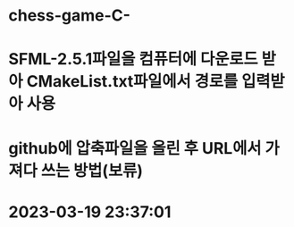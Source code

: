 # chess-game-C-
# SFML-2.5.1파일을 컴퓨터에 다운로드 받아 CMakeList.txt파일에서 경로를 입력받아 사용
# github에 압축파일을 올린 후 URL에서 가져다 쓰는 방법(보류)
# 2023-03-19 23:37:01
